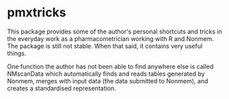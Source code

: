 # pmxtricks
This package provides some of the author's personal shortcuts and
tricks in the everyday work as a pharmacometrician working with R and
Nonmem. The package is still not stable. When that said, it contains
very useful things.

One function the author has not been able to find
anywhere else is called NMscanData which automatically finds and reads
tables generated by Nonmem, merges with input data (the data submitted
to Nonmem), and creates a standardised representation.



